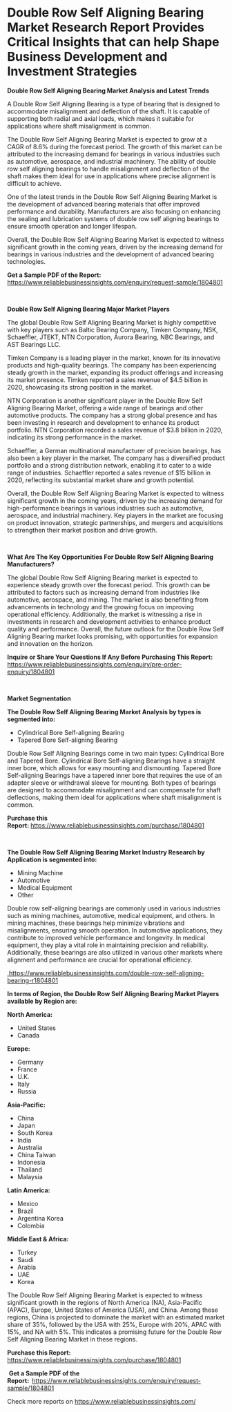 <p><h1>Double Row Self Aligning Bearing Market Research Report Provides Critical Insights that can help Shape Business Development and Investment Strategies</h1></p><p><strong>Double Row Self Aligning Bearing Market Analysis and Latest Trends</strong></p>
<p><p>A Double Row Self Aligning Bearing is a type of bearing that is designed to accommodate misalignment and deflection of the shaft. It is capable of supporting both radial and axial loads, which makes it suitable for applications where shaft misalignment is common.</p><p>The Double Row Self Aligning Bearing Market is expected to grow at a CAGR of 8.6% during the forecast period. The growth of this market can be attributed to the increasing demand for bearings in various industries such as automotive, aerospace, and industrial machinery. The ability of double row self aligning bearings to handle misalignment and deflection of the shaft makes them ideal for use in applications where precise alignment is difficult to achieve.</p><p>One of the latest trends in the Double Row Self Aligning Bearing Market is the development of advanced bearing materials that offer improved performance and durability. Manufacturers are also focusing on enhancing the sealing and lubrication systems of double row self aligning bearings to ensure smooth operation and longer lifespan.</p><p>Overall, the Double Row Self Aligning Bearing Market is expected to witness significant growth in the coming years, driven by the increasing demand for bearings in various industries and the development of advanced bearing technologies.</p></p>
<p><strong>Get a Sample PDF of the Report:&nbsp;</strong> <a href="https://www.reliablebusinessinsights.com/enquiry/request-sample/1804801">https://www.reliablebusinessinsights.com/enquiry/request-sample/1804801</a></p>
<p>&nbsp;</p>
<p><strong>Double Row Self Aligning Bearing Major Market Players</strong></p>
<p><p>The global Double Row Self Aligning Bearing Market is highly competitive with key players such as Baltic Bearing Company, Timken Company, NSK, Schaeffler, JTEKT, NTN Corporation, Aurora Bearing, NBC Bearings, and AST Bearings LLC. </p><p>Timken Company is a leading player in the market, known for its innovative products and high-quality bearings. The company has been experiencing steady growth in the market, expanding its product offerings and increasing its market presence. Timken reported a sales revenue of $4.5 billion in 2020, showcasing its strong position in the market.</p><p>NTN Corporation is another significant player in the Double Row Self Aligning Bearing Market, offering a wide range of bearings and other automotive products. The company has a strong global presence and has been investing in research and development to enhance its product portfolio. NTN Corporation recorded a sales revenue of $3.8 billion in 2020, indicating its strong performance in the market.</p><p>Schaeffler, a German multinational manufacturer of precision bearings, has also been a key player in the market. The company has a diversified product portfolio and a strong distribution network, enabling it to cater to a wide range of industries. Schaeffler reported a sales revenue of $15 billion in 2020, reflecting its substantial market share and growth potential.</p><p>Overall, the Double Row Self Aligning Bearing Market is expected to witness significant growth in the coming years, driven by the increasing demand for high-performance bearings in various industries such as automotive, aerospace, and industrial machinery. Key players in the market are focusing on product innovation, strategic partnerships, and mergers and acquisitions to strengthen their market position and drive growth.</p></p>
<p>&nbsp;</p>
<p><strong>What Are The Key Opportunities For Double Row Self Aligning Bearing Manufacturers?</strong></p>
<p><p>The global Double Row Self Aligning Bearing market is expected to experience steady growth over the forecast period. This growth can be attributed to factors such as increasing demand from industries like automotive, aerospace, and mining. The market is also benefiting from advancements in technology and the growing focus on improving operational efficiency. Additionally, the market is witnessing a rise in investments in research and development activities to enhance product quality and performance. Overall, the future outlook for the Double Row Self Aligning Bearing market looks promising, with opportunities for expansion and innovation on the horizon.</p></p>
<p><strong>Inquire or Share Your Questions If Any Before Purchasing This Report:</strong> <a href="https://www.reliablebusinessinsights.com/enquiry/pre-order-enquiry/1804801">https://www.reliablebusinessinsights.com/enquiry/pre-order-enquiry/1804801</a></p>
<p>&nbsp;</p>
<p><strong>Market Segmentation</strong></p>
<p><strong>The Double Row Self Aligning Bearing Market Analysis by types is segmented into:</strong></p>
<p><ul><li>Cylindrical Bore Self-aligning Bearing</li><li>Tapered Bore Self-aligning Bearing</li></ul></p>
<p><p>Double Row Self Aligning Bearings come in two main types: Cylindrical Bore and Tapered Bore. Cylindrical Bore Self-aligning Bearings have a straight inner bore, which allows for easy mounting and dismounting. Tapered Bore Self-aligning Bearings have a tapered inner bore that requires the use of an adapter sleeve or withdrawal sleeve for mounting. Both types of bearings are designed to accommodate misalignment and can compensate for shaft deflections, making them ideal for applications where shaft misalignment is common.</p></p>
<p><strong>Purchase this Report:&nbsp;</strong><a href="https://www.reliablebusinessinsights.com/purchase/1804801">https://www.reliablebusinessinsights.com/purchase/1804801</a></p>
<p>&nbsp;</p>
<p><strong>The Double Row Self Aligning Bearing Market Industry Research by Application is segmented into:</strong></p>
<p><ul><li>Mining Machine</li><li>Automotive</li><li>Medical Equipment</li><li>Other</li></ul></p>
<p><p>Double row self-aligning bearings are commonly used in various industries such as mining machines, automotive, medical equipment, and others. In mining machines, these bearings help minimize vibrations and misalignments, ensuring smooth operation. In automotive applications, they contribute to improved vehicle performance and longevity. In medical equipment, they play a vital role in maintaining precision and reliability. Additionally, these bearings are also utilized in various other markets where alignment and performance are crucial for operational efficiency.</p></p>
<p><a href="https://www.reliablebusinessinsights.com/double-row-self-aligning-bearing-r1804801">&nbsp;https://www.reliablebusinessinsights.com/double-row-self-aligning-bearing-r1804801</a></p>
<p><strong>In terms of Region, the Double Row Self Aligning Bearing Market Players available by Region are:</strong></p>
<p>
    <p> <strong> North America: </strong>
        <ul>
            <li>United States</li>
            <li>Canada</li>
        </ul>
        </p> 
    <p> <strong> Europe: </strong>
        <ul>
            <li>Germany</li>
            <li>France</li>
            <li>U.K.</li>
            <li>Italy</li>
            <li>Russia</li>
        </ul>
        </p> 
    <p> <strong> Asia-Pacific: </strong>
        <ul>
            <li>China</li>
            <li>Japan</li>
            <li>South Korea</li>
            <li>India</li>
            <li>Australia</li>
            <li>China Taiwan</li>
            <li>Indonesia</li>
            <li>Thailand</li>
            <li>Malaysia</li>
        </ul>
        </p> 
    <p> <strong> Latin America: </strong>
        <ul>
            <li>Mexico</li>
            <li>Brazil</li>
            <li>Argentina Korea</li>
            <li>Colombia</li>
        </ul>
        </p> 
    <p> <strong> Middle East & Africa: </strong>
        <ul>
            <li>Turkey</li>
            <li>Saudi</li>
            <li>Arabia</li>
            <li>UAE</li>
            <li>Korea</li>
        </ul>
    </p>
    </p>
<p><p>The Double Row Self Aligning Bearing Market is expected to witness significant growth in the regions of North America (NA), Asia-Pacific (APAC), Europe, United States of America (USA), and China. Among these regions, China is projected to dominate the market with an estimated market share of 35%, followed by the USA with 25%, Europe with 20%, APAC with 15%, and NA with 5%. This indicates a promising future for the Double Row Self Aligning Bearing Market in these regions.</p></p>
<p><strong>Purchase this Report: </strong><a href="https://www.reliablebusinessinsights.com/purchase/1804801">https://www.reliablebusinessinsights.com/purchase/1804801</a></p>
<p>&nbsp;<strong>Get a Sample PDF of the Report:&nbsp;&nbsp;</strong><a href="https://www.reliablebusinessinsights.com/enquiry/request-sample/1804801">https://www.reliablebusinessinsights.com/enquiry/request-sample/1804801</a></p>
<p><strong></strong></p>
<p>Check more reports on <a href="https://www.reliablebusinessinsights.com/">https://www.reliablebusinessinsights.com/</a></p>